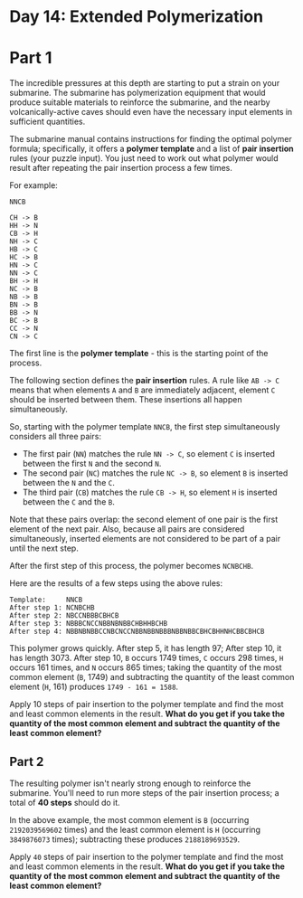 # Day 14: Extended Polymerization

# Part 1

The incredible pressures at this depth are starting to put a strain on
your submarine. The submarine has polymerization equipment that would
produce suitable materials to reinforce the submarine, and the nearby
volcanically-active caves should even have the necessary input elements
in sufficient quantities.

The submarine manual contains instructions for finding the optimal
polymer formula; specifically, it offers a **polymer template** and a
list of **pair insertion** rules (your puzzle input). You just need to
work out what polymer would result after repeating the pair insertion
process a few times.

For example:

```
NNCB

CH -> B
HH -> N
CB -> H
NH -> C
HB -> C
HC -> B
HN -> C
NN -> C
BH -> H
NC -> B
NB -> B
BN -> B
BB -> N
BC -> B
CC -> N
CN -> C
```

The first line is the **polymer template** - this is the starting point
of the process.

The following section defines the **pair insertion** rules. A rule like
`AB -> C` means that when elements `A` and `B` are immediately adjacent,
element `C` should be inserted between them. These insertions all happen
simultaneously.

So, starting with the polymer template `NNCB`, the first step
simultaneously considers all three pairs:

- The first pair (`NN`) matches the rule `NN -> C`, so element `C` is inserted
  between the first `N` and the second `N`.
- The second pair (`NC`) matches the rule `NC -> B`, so element `B` is inserted
  between the `N` and the `C`.
- The third pair (`CB`) matches the rule `CB -> H`, so element `H` is inserted
  between the `C` and the `B`.

Note that these pairs overlap: the second element of one pair is the
first element of the next pair. Also, because all pairs are considered
simultaneously, inserted elements are not considered to be part of a
pair until the next step.

After the first step of this process, the polymer becomes `NCNBCHB`.

Here are the results of a few steps using the above rules:

```
Template:     NNCB
After step 1: NCNBCHB
After step 2: NBCCNBBBCBHCB
After step 3: NBBBCNCCNBBNBNBBCHBHHBCHB
After step 4: NBBNBNBBCCNBCNCCNBBNBBNBBBNBBNBBCBHCBHHNHCBBCBHCB
```

This polymer grows quickly. After step 5, it has length 97; After step
10, it has length 3073. After step 10, `B` occurs 1749 times, `C` occurs
298 times, `H` occurs 161 times, and `N` occurs 865 times; taking the
quantity of the most common element (`B`, 1749) and subtracting the
quantity of the least common element (`H`, 161) produces `1749 - 161 =
1588`.

Apply 10 steps of pair insertion to the polymer template and find the
most and least common elements in the result. **What do you get if you
take the quantity of the most common element and subtract the quantity
of the least common element?**


## Part 2
The resulting polymer isn't nearly strong enough to reinforce the
submarine. You'll need to run more steps of the pair insertion process;
a total of **40 steps** should do it.

In the above example, the most common element is `B` (occurring
`2192039569602` times) and the least common element is `H` (occurring
`3849876073` times); subtracting these produces `2188189693529`.

Apply `40` steps of pair insertion to the polymer template and find the
most and least common elements in the result. **What do you get if you
take the quantity of the most common element and subtract the quantity
of the least common element?**
